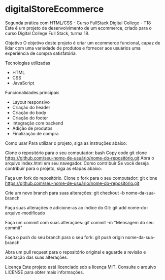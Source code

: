 # digitalStoreEcommerce
Segunda prática com HTML/CSS - Curso FullStack Digital College - T18
Este é um projeto de desenvolvimento de um ecommerce, criado para o curso Digital College Full Stack, turma 18.

Objetivo
O objetivo deste projeto é criar um ecommerce funcional, capaz de lidar com uma variedade de produtos e fornecer aos usuários uma experiência de compra satisfatória.

Tecnologias utilizadas
- HTML
- CSS
- JavaScript

Funcionalidades principais
- Layout responsivo
- Criação do header
- Criação do body
- Criação do footer
- Integração com backend
- Adição de produtos
- Finalização de compra

Como usar
Para utilizar o projeto, siga as instruções abaixo:

Clone o repositório para o seu computador:
bash
Copy code
git clone https://github.com/seu-nome-de-usuário/nome-do-repositório.git
Abra o arquivo index.html em seu navegador.
Como contribuir
Se você deseja contribuir para o projeto, siga as etapas abaixo:

Faça um fork do repositório.
Clone o fork para o seu computador:
git clone https://github.com/seu-nome-de-usuário/nome-do-repositório.git

Crie um novo branch para suas alterações:
git checkout -b nome-da-sua-branch

Faça suas alterações e adicione-as ao índice do Git:
git add nome-do-arquivo-modificado

Faça um commit com suas alterações:
git commit -m "Mensagem do seu commit"

Faça o push do seu branch para o seu fork:
git push origin nome-da-sua-branch

Abra um pull request para o repositório original e aguarde a revisão e aceitação das suas alterações.

Licença
Este projeto está licenciado sob a licença MIT. Consulte o arquivo LICENSE para obter mais informações.
